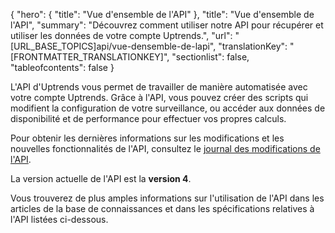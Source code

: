 {
  "hero": {
    "title": "Vue d'ensemble de l'API"
  },
  "title": "Vue d'ensemble de l'API",
  "summary": "Découvrez comment utiliser notre API pour récupérer et utiliser les données de votre compte Uptrends.",
  "url": "[URL_BASE_TOPICS]api/vue-densemble-de-lapi",
  "translationKey": "[FRONTMATTER_TRANSLATIONKEY]",
  "sectionlist": false,
  "tableofcontents": false
}

L'API d'Uptrends vous permet de travailler de manière automatisée avec votre compte Uptrends. Grâce à l'API, vous pouvez créer des scripts qui modifient la configuration de votre surveillance, ou accéder aux données de disponibilité et de performance pour effectuer vos propres calculs.

Pour obtenir les dernières informations sur les modifications et les nouvelles fonctionnalités de l'API, consultez le [journal des modifications de l'API]([LINK_URL_1]).

La version actuelle de l'API est la **version 4**.

Vous trouverez de plus amples informations sur l'utilisation de l'API dans les articles de la base de connaissances et dans les spécifications relatives à l'API listées ci-dessous.
